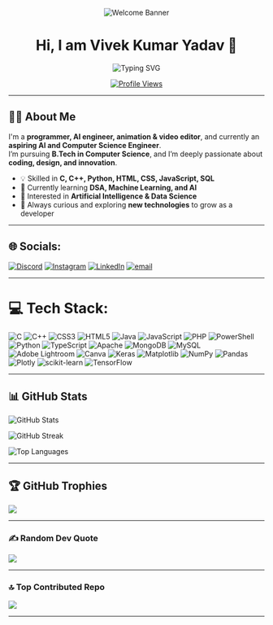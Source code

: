 <div align="center">

![Welcome Banner](https://user-images.githubusercontent.com/73097560/115834477-dbab4500-a447-11eb-908a-139a6edaec5c.gif)

# Hi, I am Vivek Kumar Yadav 👋

![Typing SVG](https://readme-typing-svg.herokuapp.com/?font=Righteous&size=30&center=true&vCenter=true&width=600&height=70&duration=4000&lines=I'm+glad+to+see+you+here!+%F0%9F%91%8B;Aspiring+AI+%26+Computer+Science+Engineer!%F0%9F%A7%B9;Always+Learning+and+Building+New+Things!🚀)

[![Profile Views](https://komarev.com/ghpvc/?username=VivekKumarYadav&style=for-the-badge&color=blue)](https://github.com/VivekKumarYadav)

</div>

---

## 👨‍💻 About Me  

I'm a **programmer, AI engineer, animation & video editor**, and currently an **aspiring AI and Computer Science Engineer**.  
I’m pursuing **B.Tech in Computer Science**, and I’m deeply passionate about **coding, design, and innovation**.  

- 💡 Skilled in **C, C++, Python, HTML, CSS, JavaScript, SQL**  
- 🌱 Currently learning **DSA, Machine Learning, and AI**  
- 🎯 Interested in **Artificial Intelligence & Data Science**  
- 🚀 Always curious and exploring **new technologies** to grow as a developer  

---

## 🌐 Socials:
[![Discord](https://img.shields.io/badge/Discord-%237289DA.svg?logo=discord&logoColor=white)](https://discord.gg/SnpSd5qG) [![Instagram](https://img.shields.io/badge/Instagram-%23E4405F.svg?logo=Instagram&logoColor=white)](https://instagram.com/winterrfireflyy) [![LinkedIn](https://img.shields.io/badge/LinkedIn-%230077B5.svg?logo=linkedin&logoColor=white)](https://linkedin.com/in/vivekkumaryadav99111) [![email](https://img.shields.io/badge/Email-D14836?logo=gmail&logoColor=white)](mailto:vivek) 

---

# 💻 Tech Stack:
![C](https://img.shields.io/badge/c-%2300599C.svg?style=for-the-badge&logo=c&logoColor=white) ![C++](https://img.shields.io/badge/c++-%2300599C.svg?style=for-the-badge&logo=c%2B%2B&logoColor=white) ![CSS3](https://img.shields.io/badge/css3-%231572B6.svg?style=for-the-badge&logo=css3&logoColor=white) ![HTML5](https://img.shields.io/badge/html5-%23E34F26.svg?style=for-the-badge&logo=html5&logoColor=white) ![Java](https://img.shields.io/badge/java-%23ED8B00.svg?style=for-the-badge&logo=openjdk&logoColor=white) ![JavaScript](https://img.shields.io/badge/javascript-%23323330.svg?style=for-the-badge&logo=javascript&logoColor=%23F7DF1E) ![PHP](https://img.shields.io/badge/php-%23777BB4.svg?style=for-the-badge&logo=php&logoColor=white) ![PowerShell](https://img.shields.io/badge/PowerShell-%235391FE.svg?style=for-the-badge&logo=powershell&logoColor=white) ![Python](https://img.shields.io/badge/python-3670A0?style=for-the-badge&logo=python&logoColor=ffdd54) ![TypeScript](https://img.shields.io/badge/typescript-%23007ACC.svg?style=for-the-badge&logo=typescript&logoColor=white) ![Apache](https://img.shields.io/badge/apache-%23D42029.svg?style=for-the-badge&logo=apache&logoColor=white) ![MongoDB](https://img.shields.io/badge/MongoDB-%234ea94b.svg?style=for-the-badge&logo=mongodb&logoColor=white) ![MySQL](https://img.shields.io/badge/mysql-4479A1.svg?style=for-the-badge&logo=mysql&logoColor=white) ![Adobe Lightroom](https://img.shields.io/badge/Adobe%20Lightroom-31A8FF.svg?style=for-the-badge&logo=Adobe%20Lightroom&logoColor=white) ![Canva](https://img.shields.io/badge/Canva-%2300C4CC.svg?style=for-the-badge&logo=Canva&logoColor=white) ![Keras](https://img.shields.io/badge/Keras-%23D00000.svg?style=for-the-badge&logo=Keras&logoColor=white) ![Matplotlib](https://img.shields.io/badge/Matplotlib-%23ffffff.svg?style=for-the-badge&logo=Matplotlib&logoColor=black) ![NumPy](https://img.shields.io/badge/numpy-%23013243.svg?style=for-the-badge&logo=numpy&logoColor=white) ![Pandas](https://img.shields.io/badge/pandas-%23150458.svg?style=for-the-badge&logo=pandas&logoColor=white) ![Plotly](https://img.shields.io/badge/Plotly-%233F4F75.svg?style=for-the-badge&logo=plotly&logoColor=white) ![scikit-learn](https://img.shields.io/badge/scikit--learn-%23F7931E.svg?style=for-the-badge&logo=scikit-learn&logoColor=white) ![TensorFlow](https://img.shields.io/badge/TensorFlow-%23FF6F00.svg?style=for-the-badge&logo=TensorFlow&logoColor=white)

---

## 📊 GitHub Stats

<!-- GitHub Readme Stats -->
![GitHub Stats](https://github-readme-stats.vercel.app/api?username=Itsvivekkryadav&theme=gruvbox&hide_border=false&include_all_commits=true&count_private=true)

<!-- GitHub Streak Stats -->
![GitHub Streak](https://nirzak-streak-stats.vercel.app/?user=Itsvivekkryadav&theme=gruvbox&hide_border=false)

<!-- Top Languages -->
![Top Languages](https://github-readme-stats.vercel.app/api/top-langs/?username=Itsvivekkryadav&theme=gruvbox&hide_border=false&layout=compact)

---

## 🏆 GitHub Trophies
![](https://github-profile-trophy.vercel.app/?username=Itsvivekkryadav&theme=radical&no-frame=false&no-bg=true&margin-w=4)

---

### ✍️ Random Dev Quote
![](https://quotes-github-readme.vercel.app/api?type=horizontal&theme=radical)

---

### 🔝 Top Contributed Repo
![](https://github-contributor-stats.vercel.app/api?username=Itsvivekkryadav&limit=5&theme=dark&combine_all_yearly_contributions=true)

---
